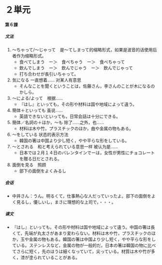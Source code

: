 # ２単元
#### 第６課
##### 文法
1. ～ちゃって/～じゃって　是～てしまって的缩略形式，如果是波音的话使用后者作为缩略形式。
	- 食べてしまう　ー＞　食べちゃう　ー＞　食べちゃって
	- 飲んでしまう　ー＞　飲んでじゃう　ー＞　飲んでじゃって
	- 打ち合わせが長引いちゃって。
2. 気になる 一直想着…… 对某人有意思
	- そんなことを聞くということは，佐藤さん，李さんのことが木になるのかしら。
3. ～による/よって　根据……
	- 『はし』といっても，その形や材料は国や地域によって違う。
4. 簡体＋といっても 虽说……
	- 英語できないといっても，日常会話は十分にできる。
5. 簡体／名詞の＋ほか，～も 除了……之外，也……
	- 材料は木や竹，プラスチックのほか，曲や金属の物もある。
6. ～をしている 状态的表示方法
	- 韓国の箸は中国より少し短く，やや平らな形をしている。
7. ～とされる　和と考えられている意思一样 被认为是……
	- 日本では２月１４日のバレンタインでーは，女性が男性にチョコレートを贈る日だとされる。
8. 面倒を見る　照顾
	- 部下の面倒をよくみるし
##### 会话
- 中井さん：うん。明るくて，仕事熱心な人だっていったよ。部下の面倒をよく見るし，優しいし，まさに理想的な上司で，・・・。
##### 课文
* 『はし』といっても，その形や材料は国や地域によって違う。中国の箸は長くて，先端が丸太さがあまり変わらない。材料は木や竹，プラスチックのほか，玉や金属の物もある。韓国の箸は中国より少し短く，やや平らな形をしている。ステンレスなど，金属の物が一般的だ。日本の箸は韓国の物に比べてさらに短く，先のほうは細くなっていて，尖っている。材質は木や竹が多く，漆が塗られていることがある。